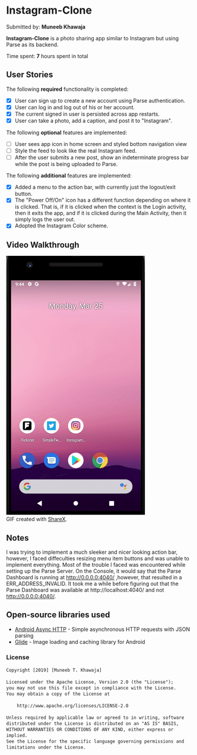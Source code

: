 # Instagram-Clone
Submitted by: **Muneeb Khawaja**

**Instagram-Clone** is a photo sharing app similar to Instagram but using Parse as its backend.

Time spent: **7** hours spent in total

## User Stories

The following **required** functionality is completed:

* [x] User can sign up to create a new account using Parse authentication.
* [x] User can log in and log out of his or her account.
* [x] The current signed in user is persisted across app restarts.
* [x] User can take a photo, add a caption, and post it to "Instagram".

The following **optional** features are implemented:

* [ ] User sees app icon in home screen and styled bottom navigation view
* [ ] Style the feed to look like the real Instagram feed.
* [ ] After the user submits a new post, show an indeterminate progress bar while the post is being uploaded to Parse.

The following **additional** features are implemented:
* [x] Added a menu to the action bar, with currently just the logout/exit button. 
* [x] The "Power Off/On" icon has a different function depending on where it is clicked. That is, if it is clicked when the context is the Login activity, 
	  then it exits the app, and if it is clicked during the Main Activity, then it simply logs the user out. 
* [x] Adopted the Instagram Color scheme. 	  

## Video Walkthrough

<img src="Instagram_1.gif" title = 'Video Walkthrough' width='' alt='Video Walkthrough' ><br>
GIF created with [ShareX](https://getsharex.com/).

## Notes
I was trying to implement a much sleeker and nicer looking action bar, however, I faced diffeculties resizing menu item buttons and was unable to implement everything.
Most of the trouble I faced was encountered while setting up the Parse Server. On the Console, it would say that the Parse Dashboard is running at http://0.0.0.0:4040/
,however, that resulted in a ERR_ADDRESS_INVALID. It took me a while before figuring out that the Parse Dashboard was available at http://localhost:4040/ and not http://0.0.0.0:4040/.

## Open-source libraries used

- [Android Async HTTP](https://github.com/loopj/android-async-http) - Simple asynchronous HTTP requests with JSON parsing
- [Glide](https://github.com/bumptech/glide) - Image loading and caching library for Android

### License

    Copyright [2019] [Muneeb T. Khawaja]

    Licensed under the Apache License, Version 2.0 (the "License");
    you may not use this file except in compliance with the License.
    You may obtain a copy of the License at

        http://www.apache.org/licenses/LICENSE-2.0

    Unless required by applicable law or agreed to in writing, software
    distributed under the License is distributed on an "AS IS" BASIS,
    WITHOUT WARRANTIES OR CONDITIONS OF ANY KIND, either express or implied.
    See the License for the specific language governing permissions and
    limitations under the License.

